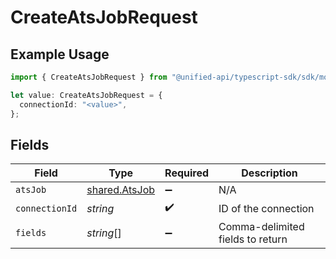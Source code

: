 # CreateAtsJobRequest

## Example Usage

```typescript
import { CreateAtsJobRequest } from "@unified-api/typescript-sdk/sdk/models/operations";

let value: CreateAtsJobRequest = {
  connectionId: "<value>",
};
```

## Fields

| Field                                                 | Type                                                  | Required                                              | Description                                           |
| ----------------------------------------------------- | ----------------------------------------------------- | ----------------------------------------------------- | ----------------------------------------------------- |
| `atsJob`                                              | [shared.AtsJob](../../../sdk/models/shared/atsjob.md) | :heavy_minus_sign:                                    | N/A                                                   |
| `connectionId`                                        | *string*                                              | :heavy_check_mark:                                    | ID of the connection                                  |
| `fields`                                              | *string*[]                                            | :heavy_minus_sign:                                    | Comma-delimited fields to return                      |